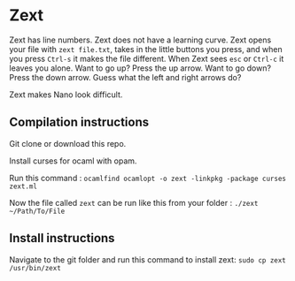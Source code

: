 # Zext
Zext has line numbers. Zext does not have a learning curve. Zext opens your file with `zext file.txt`, takes in the little buttons you press, and when you press `Ctrl-s` it makes the file different. When Zext sees `esc` or `Ctrl-c` it leaves you alone. Want to go up? Press the up arrow. Want to go down? Press the down arrow. Guess what the left and right arrows do?

Zext makes Nano look difficult.

## Compilation instructions
Git clone or download this repo.

Install curses for ocaml with opam.

Run this command : `ocamlfind ocamlopt -o zext -linkpkg -package curses zext.ml`

Now the file called `zext` can be run like this from your folder : `./zext ~/Path/To/File`

## Install instructions
Navigate to the git folder and run this command to install zext: `sudo cp zext /usr/bin/zext`
